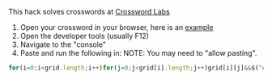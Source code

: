 This hack solves crosswords at [Crossword Labs](https://crosswordlabs.com/)

1) Open your crossword in your browser, here is an [example](https://crosswordlabs.com/view/country-133)
2) Open the developer tools (usually F12)
3) Navigate to the "console"
4) Paste and run the following in: NOTE: You may need to "allow pasting".
 ```js
 for(i=0;i<grid.length;i++)for(j=0;j<grid[i].length;j++)grid[i][j]&&$("#cx-"+i+"-"+j).find(".cx-a").text(grid[i][j].char);
 ```
